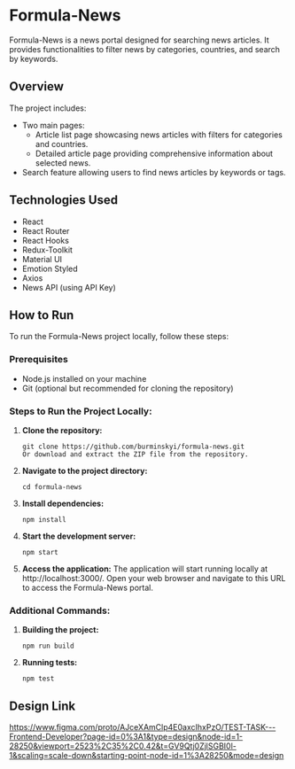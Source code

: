 # Formula-News

Formula-News is a news portal designed for searching news articles. It provides functionalities to filter news by categories, countries, and search by keywords.

## Overview

The project includes:

- Two main pages:
  - Article list page showcasing news articles with filters for categories and countries.
  - Detailed article page providing comprehensive information about selected news.
- Search feature allowing users to find news articles by keywords or tags.

## Technologies Used

- React
- React Router
- React Hooks
- Redux-Toolkit
- Material UI
- Emotion Styled
- Axios
- News API (using API Key)

## How to Run

To run the Formula-News project locally, follow these steps:

### Prerequisites

- Node.js installed on your machine
- Git (optional but recommended for cloning the repository)

### Steps to Run the Project Locally:

1. **Clone the repository:**
   ```Terminal
   git clone https://github.com/burminskyi/formula-news.git
   Or download and extract the ZIP file from the repository.
   ```
2. **Navigate to the project directory:**
   ```Terminal
   cd formula-news
   ```
3. **Install dependencies:**
   ```Terminal
   npm install
   ```
4. **Start the development server:**
   ```Terminal
   npm start
   ```
5. **Access the application:**
   The application will start running locally at http://localhost:3000/. Open your web browser and navigate to this URL to access the Formula-News portal.

### Additional Commands:

1. **Building the project:**
   ```Terminal
   npm run build

2. **Running tests:**
   ```Terminal
   npm test

## Design Link

https://www.figma.com/proto/AJceXAmClp4E0axcIhxPzO/TEST-TASK---Frontend-Developer?page-id=0%3A1&type=design&node-id=1-28250&viewport=2523%2C35%2C0.42&t=GV9Qtj0ZjlSGBI0l-1&scaling=scale-down&starting-point-node-id=1%3A28250&mode=design
```
